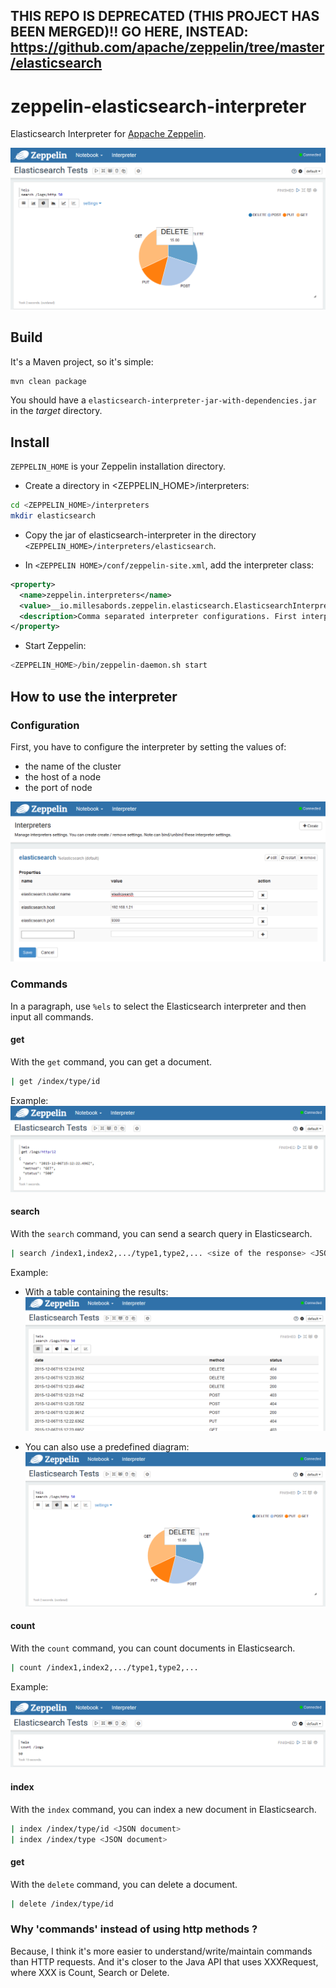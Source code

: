 ## THIS REPO IS DEPRECATED (THIS PROJECT HAS BEEN MERGED)!! GO HERE, INSTEAD:  https://github.com/apache/zeppelin/tree/master/elasticsearch


# zeppelin-elasticsearch-interpreter

Elasticsearch Interpreter for [Appache Zeppelin](https://zeppelin.incubator.apache.org/).

![Search pie](/docs/images/search_pie.png)


## Build
It's a Maven project, so it's simple:
```bash
mvn clean package
```
You should have a `elasticsearch-interpreter-jar-with-dependencies.jar` in the _target_ directory. 

## Install

`ZEPPELIN_HOME` is your Zeppelin installation directory.

* Create a directory  in <ZEPPELIN_HOME>/interpreters:
```bash
cd <ZEPPELIN_HOME>/interpreters
mkdir elasticsearch
```

* Copy the jar of elasticsearch-interpreter in the directory `<ZEPPELIN_HOME>/interpreters/elasticsearch`.

* In `<ZEPPELIN HOME>/conf/zeppelin-site.xml`, add the interpreter class:
```xml
<property>
  <name>zeppelin.interpreters</name>
  <value>__io.millesabords.zeppelin.elasticsearch.ElasticsearchInterpreter__,org.apache.zeppelin.spark.SparkInterpreter,...</value>
  <description>Comma separated interpreter configurations. First interpreter become a default</description>
</property>
```

* Start Zeppelin:
```bash
<ZEPPELIN_HOME>/bin/zeppelin-daemon.sh start
```

## How to use the interpreter

### Configuration

First, you have to configure the interpreter by setting the values of:
* the name of the cluster
* the host of a node
* the port of node

![Config](/docs/images/config.png)

### Commands

In a paragraph, use `%els` to select the Elasticsearch interpreter and then input all commands.

#### get
With the `get` command, you can get a document.

```bash
| get /index/type/id
```

Example:
![Get](/docs/images/get.png)

#### search
With the `search` command, you can send a search query in Elasticsearch.
```bash
| search /index1,index2,.../type1,type2,... <size of the response> <JSON document containing the query>
```

Example:
* With a table containing the results:
![Search - table](/docs/images/search_table.png)

* You can also use a predefined diagram:
![Search - table](/docs/images/search_pie.png)


#### count
With the `count` command, you can count documents in Elasticsearch.
```bash
| count /index1,index2,.../type1,type2,... 
```

Example:

![Count](/docs/images/count.png)


#### index
With the `index` command, you can index a new document in Elasticsearch.
```bash
| index /index/type/id <JSON document>
| index /index/type <JSON document>
```

#### get
With the `delete` command, you can delete a document.

```bash
| delete /index/type/id
```


### Why 'commands' instead of using http methods ? 
Because, I think it's more easier to understand/write/maintain commands than HTTP requests. And it's closer to the Java API that uses XXXRequest, where XXX is Count, Search or Delete.
